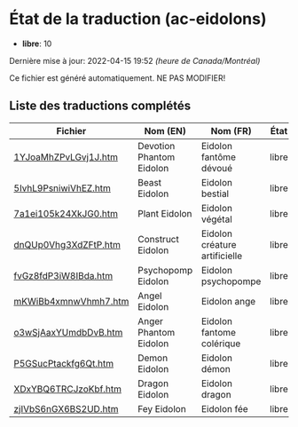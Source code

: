 # État de la traduction (ac-eidolons)

 * **libre**: 10


Dernière mise à jour: 2022-04-15 19:52 *(heure de Canada/Montréal)*

Ce fichier est généré automatiquement. NE PAS MODIFIER!
## Liste des traductions complétés

| Fichier   | Nom (EN)    | Nom (FR)    | État |
|-----------|-------------|-------------|:----:|
|[1YJoaMhZPvLGvj1J.htm](ac-eidolons/1YJoaMhZPvLGvj1J.htm)|Devotion Phantom Eidolon|Eidolon fantôme dévoué|libre|
|[5IvhL9PsniwiVhEZ.htm](ac-eidolons/5IvhL9PsniwiVhEZ.htm)|Beast Eidolon|Eidolon bestial|libre|
|[7a1ei105k24XkJG0.htm](ac-eidolons/7a1ei105k24XkJG0.htm)|Plant Eidolon|Eidolon végétal|libre|
|[dnQUp0Vhg3XdZFtP.htm](ac-eidolons/dnQUp0Vhg3XdZFtP.htm)|Construct Eidolon|Eidolon créature artificielle|libre|
|[fvGz8fdP3iW8IBda.htm](ac-eidolons/fvGz8fdP3iW8IBda.htm)|Psychopomp Eidolon|Eidolon psychopompe|libre|
|[mKWiBb4xmnwVhmh7.htm](ac-eidolons/mKWiBb4xmnwVhmh7.htm)|Angel Eidolon|Eidolon ange|libre|
|[o3wSjAaxYUmdbDvB.htm](ac-eidolons/o3wSjAaxYUmdbDvB.htm)|Anger Phantom Eidolon|Eidolon fantome colérique|libre|
|[P5GSucPtackfg6Qt.htm](ac-eidolons/P5GSucPtackfg6Qt.htm)|Demon Eidolon|Eidolon démon|libre|
|[XDxYBQ6TRCJzoKbf.htm](ac-eidolons/XDxYBQ6TRCJzoKbf.htm)|Dragon Eidolon|Eidolon dragon|libre|
|[zjIVbS6nGX6BS2UD.htm](ac-eidolons/zjIVbS6nGX6BS2UD.htm)|Fey Eidolon|Eidolon fée|libre|
